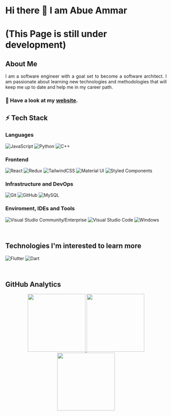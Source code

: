 # Hi there 👋 I am Abue Ammar

# (This Page is still under development)



## About Me 

<p align="justify">I am a software engineer with a goal set to become a software architect. I am passionate about learning new technologies and methodologies that will keep me up to date and  help me in my career path.</p>

### 🔭 Have a look at my [website](https://abdarker.github.io).


## ⚡ Tech Stack

### Languages
  ![JavaScript](https://img.shields.io/badge/JavaScript-F7DF1E?style=flat-square&logo=javascript&logoColor=black)
  ![Python](https://img.shields.io/badge/-Python-000?style=flat-square&logo=python)
  ![C++](https://img.shields.io/badge/c++-%2300599C.svg?style=flat-square&logo=c%2B%2B&logoColor=white)
  
### Frontend
 ![React](https://img.shields.io/badge/react-%2320232a.svg?style=flat-square&logo=react&logoColor=%2361DAFB)
 ![Redux](https://img.shields.io/badge/redux-%23593d88.svg?style=flat-square&logo=redux&logoColor=white)
 ![TailwindCSS](https://img.shields.io/badge/tailwindcss-%2338B2AC.svg?style=flat-square&logo=tailwind-css&logoColor=white)
 ![Material UI](https://img.shields.io/badge/Material--UI-0081CB.svg?style=flat-square&logo=material-ui&logoColor=white)
 ![Styled Components](https://img.shields.io/badge/styled--components-DB7093.svg?style=flat-square&logo=styled-components&logoColor=white)
   
### Infrastructure and DevOps
  ![Git](https://img.shields.io/badge/-Git-333333?style=flat-square&logo=git)
  ![GitHub](https://img.shields.io/badge/-GitHub-333333?style=flat-square&logo=github)
  ![MySQL](https://img.shields.io/badge/-MySQL-333333?style=flat-square&logo=mysql)
  

### Enviroment, IDEs and Tools
  ![Visual Studio Community/Enterprise](https://img.shields.io/badge/-Visual%20Studio-333333?style=flat-square&logo=visual-studio-code&logoColor=7e10cc)
  ![Visual Studio Code](https://img.shields.io/badge/-Visual%20Studio%20Code-333333?style=flat-square&logo=visual-studio-code&logoColor=007ACC)
  ![Windows](https://img.shields.io/badge/-Windows%2011-333333?style=flat-square&logo=windows)

</br>

## Technologies I'm interested to learn more 

  ![Flutter](https://img.shields.io/badge/-Flutter-333333?style=flat-square&logo=flutter&logoColor=42bff5)
  ![Dart](https://img.shields.io/badge/-Dart-333333?style=flat-square&logo=dart&logoColor=42bff5)
 
</br>

## GitHub Analytics 

<p align="center">
<a href="https://github.com/abdarker">
  <img height="180em" src="https://github-readme-stats.vercel.app/api?username=abdarker&count_private=true&show_icons=true&theme=merko" />
  <img height="180em" src="https://github-readme-stats-eight-theta.vercel.app/api/top-langs/?username=abdarker&theme=merko&layout=compact&langs_count=10&exclude_repo=gamebase&hide=objective-c,java,ruby,swift,kotlin,shell" />
  <img align="center" height="180em" src="https://github-readme-streak-stats.herokuapp.com/?user=abdarker&theme=merko"/>
</a>
</p>


<!--
**abdarker/abdarker** is a ✨ _special_ ✨ repository because its `README.md` (this file) appears on your GitHub profile.

Here are some ideas to get you started:

- 🔭 I’m currently working on ...
- 🌱 I’m currently learning ...
- 👯 I’m looking to collaborate on ...
- 🤔 I’m looking for help with ...
- 💬 Ask me about ...
- 📫 How to reach me: ...
- 😄 Pronouns: ...
- ⚡ Fun fact: ...
-->
